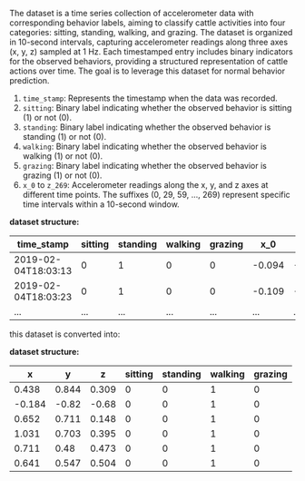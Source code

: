 The dataset is a time series collection of accelerometer data with corresponding behavior labels, aiming to classify cattle activities into four categories: sitting, standing, walking, and grazing. The dataset is organized in 10-second intervals, capturing accelerometer readings along three axes (x, y, z) sampled at 1 Hz. Each timestamped entry includes binary indicators for the observed behaviors, providing a structured representation of cattle actions over time. The goal is to leverage this dataset for normal behavior prediction.

1. `time_stamp`: Represents the timestamp when the data was recorded.
2. `sitting`: Binary label indicating whether the observed behavior is sitting (1) or not (0).
3. `standing`: Binary label indicating whether the observed behavior is standing (1) or not (0).
4. `walking`: Binary label indicating whether the observed behavior is walking (1) or not (0).
5. `grazing`: Binary label indicating whether the observed behavior is grazing (1) or not (0).
6. `x_0` to `z_269`: Accelerometer readings along the x, y, and z axes at different time points. The suffixes (0, 29, 59, ..., 269) represent specific time intervals within a 10-second window.

**dataset structure:**

| time_stamp          | sitting | standing | walking | grazing | x_0    | x_29   | ... | z_239  | z_269  |
|---------------------|---------|----------|---------|---------|--------|--------|-----|--------|--------|
| 2019-02-04T18:03:13 | 0       | 1        | 0       | 0       | -0.094 | -0.109 | ... | 0.598  | 0.594  |
| 2019-02-04T18:03:23 | 0       | 1        | 0       | 0       | -0.109 | -0.105 | ... | 0.586  | 0.582  |
| ...                 | ...     | ...      | ...     | ...     | ...    | ...    | ... | ...    | ...    |

this dataset is converted into:

**dataset structure:**

|     x    |     y    |     z    | sitting | standing | walking | grazing |
|----------|----------|----------|---------|----------|---------|---------|
|  0.438   |  0.844   |  0.309   |    0    |     0    |    1    |    0    |
| -0.184   | -0.82    | -0.68    |    0    |     0    |    1    |    0    |
|  0.652   |  0.711   |  0.148   |    0    |     0    |    1    |    0    |
|  1.031   |  0.703   |  0.395   |    0    |     0    |    1    |    0    |
|  0.711   |  0.48    |  0.473   |    0    |     0    |    1    |    0    |
|  0.641   |  0.547   |  0.504   |    0    |     0    |    1    |    0    |


